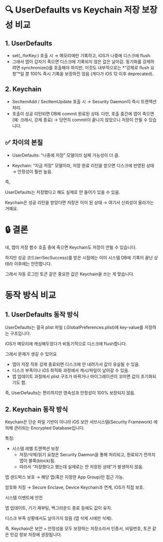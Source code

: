 # 🔍 UserDefaults vs Keychain 저장 보장성 비교

## 1. UserDefaults

- set(_:forKey:) 호출 시 → 메모리에만 기록하고, iOS가 나중에 디스크에 flush.
- 그래서 앱이 갑자기 죽으면 디스크에 기록되지 않은 값은 날아감.
동기화를 강제하려면 synchronize()를 호출해야 하지만, 이것도 내부적으로는 *“강제로 flush 요청”*일 뿐 100% 즉시 기록을 보장하진 않음 (게다가 iOS 12 이후 deprecated).

## 2. Keychain

- SecItemAdd / SecItemUpdate 호출 시 → Security Daemon이 즉시 트랜잭션 처리.
- 호출이 성공 리턴되면 DB에 commit 완료된 상태.
다만, 호출 중간에 앱이 죽으면 (예: 크래시, 강제 종료) → 당연히 commit이 끝나지 않았으니 저장이 안될 수 있습니다.

## ✅ 차이의 본질

- UserDefaults: “나중에 저장” 모델이라 실패 가능성이 더 큼.

- Keychain: “지금 저장” 모델이라, 저장 완료 리턴을 받으면 디스크에 반영된 상태 → 안정성이 훨씬 높음.

즉,

UserDefaults는 저장했다고 해도 실제로 안 들어가 있을 수 있음.

Keychain은 성공 리턴을 받았다면 저장은 이미 된 상태 → 여기서 신뢰성이 올라가는 거예요.

# 🔒 결론

네, 앱이 저장 함수 호출 중에 죽으면 Keychain도 저장이 안될 수 있습니다.

하지만 성공 코드(errSecSuccess)를 받은 시점에는 이미 시스템 DB에 기록이 끝난 상태라 이후에는 안전합니다.

그래서 자동 로그인 토큰 같은 중요한 값은 Keychain을 쓰는 게 맞습니다.

# 동작 방식 비교

## 1. UserDefaults 동작 방식

UserDefaults는 결국 plist 파일 (.GlobalPreferences.plist)에 key-value를 저장하는 구조입니다.

iOS가 메모리에 캐싱해두었다가 비동기적으로 디스크에 flush합니다.

그래서 문제가 생길 수 있어요

- 앱이 저장 직후 강제 종료되면 디스크에 안 내려가서 값이 유실될 수 있음.
- 디스크 부족이나 iOS 최적화 과정에서 캐시/파일이 날아갈 수 있음.
- 앱 업데이트 과정에서 plist 구조가 바뀌거나 마이그레이션이 꼬이면 값이 초기화되기도 함.

즉, UserDefaults는 편리하지만 영속성과 안정성이 100% 보장되지 않음.

## 2. Keychain 동작 방식

Keychain은 단순 파일 기반이 아니라 iOS 보안 서브시스템(Security Framework) 에 의해 관리되는 Encrypted Database입니다.

특징:

- 시스템 레벨 트랜잭션 보장
    - 저장/삭제/읽기 요청은 Security Daemon을 통해 처리되고, 완료되기 전까지 앱이 블록(block)됨.
    - 따라서 “저장했다고 했는데 실제로는 안 저장된 상태”가 발생하지 않음.

앱 샌드박스 보호
→ 해당 앱(혹은 지정한 App Group)만 접근 가능.

암호화 저장
→ Secure Enclave, Device Keychain과 연계, iOS가 직접 보호.

시스템 이벤트에 안전

앱 업데이트, 기기 재부팅, 백그라운드 종료 등에도 값이 유지.

디스크 부족 상황에서도 날아가지 않음 (앱 삭제 시에만 삭제).

즉, Keychain은 보안 + 안정성을 모두 보장하는 저장소라서 인증서, 비밀번호, 토큰 같은 민감 정보 저장에 권장됩니다.
